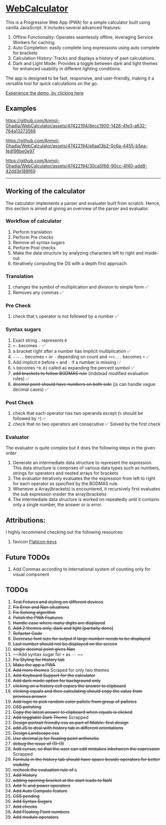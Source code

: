 # [WebCalculator](https://www.students.cs.ubc.ca/~aghadia/WebCalculator/index.html)
This is a Progressive Web App (PWA) for a simple calculator built using vanilla JavaScript. It includes several advanced features:

1) Offline Functionality: Operates seamlessly offline, leveraging Service Workers for caching.
1) Auto Completion: easily complete long expressions using auto complete for brackets
1) Calculation History: Tracks and displays a history of past calculations.
1) Dark and Light Mode: Provides a toggle between dark and light themes for enhanced usability in different lighting conditions.

The app is designed to be fast, responsive, and user-friendly, making it a versatile tool for quick calculations on the go.

[Experience the demo, by clicking here](https://www.students.cs.ubc.ca/~aghadia/WebCalculator/index.html)

## Examples

https://github.com/Anmol-Ghadia/WebCalculator/assets/47422194/8ecc1900-1426-4fe3-a632-764a13273568

https://github.com/Anmol-Ghadia/WebCalculator/assets/47422194/a6aa13b2-0c6a-4455-b5ea-fedf98be0e97

https://github.com/Anmol-Ghadia/WebCalculator/assets/47422194/30ca5f66-90cc-4f40-add8-42dd3e188f69

---
## Working of the calculator
The calculator implements a parser and evaluater built from scratch. Hence, this section is aimed at giving an overview of the parser and evaluator.

### Workflow of calculator
1) Perform translation
1) Perform Pre checks
1) Remove all syntax sugars
1) Perform Post checks
1) Make the data structure by analyzing characters left to right and inside-out
1) Iteratively computing the DS with a depth first approach

### Translation
1) changes the symbol of multiplication and division to simple form ✅
1) Removes any commas ✅

### Pre Check
1) check that  `%` operator is not followed by a number ✅

### Syntax sugars
1) Exact string `.` represents `0`
1) `+-` becomes `-` ✅
1) a bracket right after a number has implicit multiplication ✅
1) `---..` becomes `+` or `-` depending on count and `+++...` becomes `+` ✅
1) Add implicit `0` before `+` and `-` if a number is missing ✅
1) `%` becomes `*0.01` called as expanding the percent symbol ✅
1) ~~add brackets to follow BODMAS rule~~ (indstead modified evaluation rules) ✅ 
1) ~~decimal point should have numbers on both side~~ (js can handle vague decimal cases) ✅ 

### Post Check
1) check that each operator has two operands except (`%` should be followed by `*`) ✅
1) check that no two operators are consecutive ✅ Solved by the first check

### Evaluator
The evaluator is quite complex but it does the following steps in the given order
1) Generate an intermediate data structure to represent the expression. This data structure is comprises of various data types such as numbers, strings for operators and nested arrays for brackets
1) The evaluator iteratively evaluates the the expression from left to right for each operator as specified by the BODMAS rule.
1) Whenever a Array(brackets) is encountered, it recursively first evaluates the sub expression insider the array(brackets)
1) The intermediate data structure is worked on repeatedly until it contains only a single number, the answer or is error.

## Attributions:
I highly recommend checking out the following resources:
1) favicon [Flaticon-keys](https://www.flaticon.com/free-icons/calculator)

## Future TODOs
1) Add Commas according to international system of counting only for visual component

## TODOs
1) ~~Test Fetures and styling on different devices~~
1) ~~Fix Error and Nan situations~~
1) ~~Fix Solving algorithm~~
1) ~~Polish the PWA Features~~
1) ~~Handle case where many digits are displayed~~
1) ~~Add 2 themes only, dark and light [partially done]~~
1) ~~Refactor Code~~
1) ~~Decrease font size for output if large number needs to be displayed~~
1) ~~Last number should not be displayed on the screen~~
1) ~~single decimal point gives Nan~~
1) ~~Add syntax sugar for `+` as `--` ~~
1) ~~Fix Styling for History tab~~
1) ~~Make the app a PWA~~
1) ~~Add more themes~~ Scraped for only two themes
1) ~~Add Keyboard Support for the calculator~~
1) ~~Add dark mode option for background only~~
1) ~~clicking on a history cell copies the answer to clipboard~~
1) ~~clicking equals and then calculating should copy the value from previous answer~~
1) ~~Add logic to pick random color pallete from group of palletes~~
1) ~~CSS polishing~~
1) ~~Copy the latest answer to clipboard when equals is clicked~~
1) ~~Add togglable Dark Theme~~ Scrapped
1) ~~Design portrait friendly css as part of Mobile-first design~~
1) ~~add JS to deal with history tab in different orientations~~
1) ~~Design Landscape css~~
1) ~~Use decimal.js for floating point arithmetic~~
1) ~~debug the issue of (1)-(1)~~
1) ~~Add cursor, so that the user can edit mistakes inbetween the expression~~ Scrapped
1) ~~Formula in the history tab should have space beside operators for better visibility~~
1) ~~recheck the evaluation rule of `%`~~
1) ~~Add History~~
1) ~~adding opening bracket at the start leads to NaN~~
1) ~~Add % and power operators~~
1) ~~Add Auto Compute feature~~
1) ~~CSS pending~~
1) ~~Add Syntax Sugars~~
1) ~~Add checks~~
1) ~~Add Floating Point numbers~~
1) ~~Add modulo operators~~
